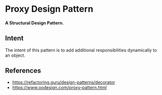 # Proxy Design Pattern
#### A Structural Design Pattern.

## Intent
The intent of this pattern is to add additional responsibilities dynamically to an object.

## References
- https://refactoring.guru/design-patterns/decorator
- https://www.oodesign.com/proxy-pattern.html